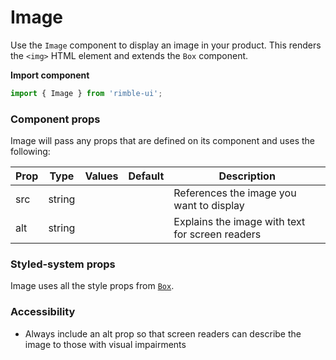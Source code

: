 # Image

Use the `Image` component to display an image in your product. This renders the `<img>` HTML element and extends the `Box` component.

**Import component**

```jsx
import { Image } from 'rimble-ui';
```

<!-- STORY -->

### Component props

Image will pass any props that are defined on its component and uses the following:

| Prop | Type   | Values | Default | Description                                     |
| ---- | ------ | ------ | ------- | ----------------------------------------------- |
| src  | string |        |         | References the image you want to display        |
| alt  | string |        |         | Explains the image with text for screen readers |

### Styled-system props

Image uses all the style props from [`Box`](https://consensys.github.io/rimble-ui/?path=/story/components-layout-box--documentation).

### Accessibility

- Always include an alt prop so that screen readers can describe the image to those with visual impairments
